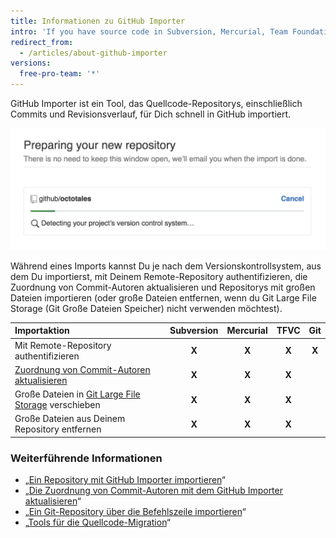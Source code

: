 ```yaml
---
title: Informationen zu GitHub Importer
intro: 'If you have source code in Subversion, Mercurial, Team Foundation Version Control (TFVC), or another Git repository, you can move it to GitHub using GitHub Importer.'
redirect_from:
  - /articles/about-github-importer
versions:
  free-pro-team: '*'
---
```


GitHub Importer ist ein Tool, das Quellcode-Repositorys, einschließlich Commits und Revisionsverlauf, für Dich schnell in GitHub importiert.

![GIF zum Import eines Repositorys](/assets/images/help/importer/github-importer.gif)

Während eines Imports kannst Du je nach dem Versionskontrollsystem, aus dem Du importierst, mit Deinem Remote-Repository authentifizieren, die Zuordnung von Commit-Autoren aktualisieren und Repositorys mit großen Dateien importieren (oder große Dateien entfernen, wenn du Git Large File Storage (Git Große Dateien Speicher) nicht verwenden möchtest).

| Importaktion                                                                                                    | Subversion | Mercurial | TFVC  |  Git  |
|:--------------------------------------------------------------------------------------------------------------- |:----------:|:---------:|:-----:|:-----:|
| Mit Remote-Repository authentifizieren                                                                          |   **X**    |   **X**   | **X** | **X** |
| [Zuordnung von Commit-Autoren aktualisieren](/articles/updating-commit-author-attribution-with-github-importer) |   **X**    |   **X**   | **X** |       |
| Große Dateien in [Git Large File Storage](/articles/about-git-large-file-storage) verschieben                   |   **X**    |   **X**   | **X** |       |
| Große Dateien aus Deinem Repository entfernen                                                                   |   **X**    |   **X**   | **X** |       |

### Weiterführende Informationen

- „[Ein Repository mit GitHub Importer importieren](/articles/importing-a-repository-with-github-importer)“
- „[Die Zuordnung von Commit-Autoren mit dem GitHub Importer aktualisieren](/articles/updating-commit-author-attribution-with-github-importer)“
- „[Ein Git-Repository über die Befehlszeile importieren](/articles/importing-a-git-repository-using-the-command-line)“
- „[Tools für die Quellcode-Migration](/articles/source-code-migration-tools)“
